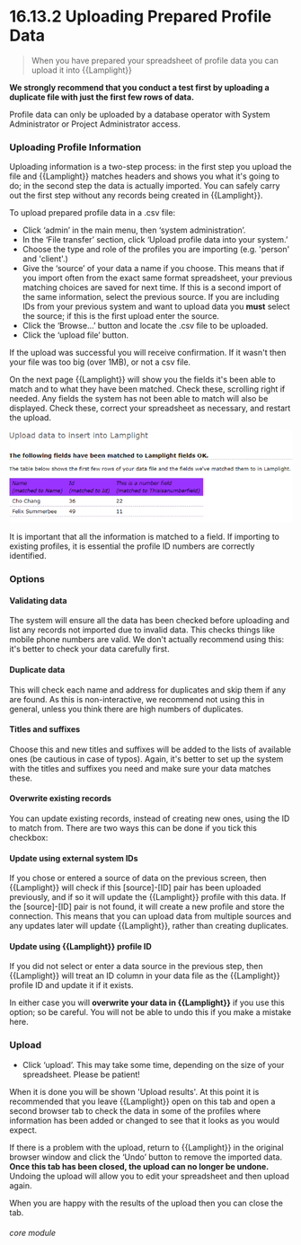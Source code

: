 # 16.13.2 <i class="fas fa-exchange-alt"></i> Uploading Prepared Profile Data

> When you have prepared your spreadsheet of profile data you can upload it into {{Lamplight}}



**We strongly recommend that you conduct a test first by uploading a duplicate file with just the first few rows of data.**  

Profile data can only be uploaded by a database operator with System Administrator or Project Administrator access.

### Uploading Profile Information

Uploading information is a two-step process: in the first step you upload the file and {{Lamplight}} matches headers and shows you what it's going to do; in the second step the data is actually imported.  You can safely carry out the first step without any records being created in {{Lamplight}}.

To upload prepared profile data in a .csv file:

- Click ‘admin’ in the main menu, then ‘system administration’.
- In the ‘File transfer’ section, click ‘Upload profile data into your system.’
- Choose the type and role of the profiles you are importing (e.g. 'person' and 'client'.)
- Give the ‘source’ of your data a name if you choose. This means that if you import often from the exact same format spreadsheet, your previous matching choices are saved for next time. If this is a second import of the same information, select the previous source.  If you are including IDs from your previous system and want to upload data you **must** select the source; if this is the first upload enter the source.
- Click the ‘Browse…’ button and locate the .csv file to be uploaded.
- Click the ‘upload file’ button. 

If the upload was successful you will receive confirmation. If it wasn't then your file was too big (over 1MB), or not a csv file. 

On the next page {{Lamplight}} will show you the fields it's been able to match and to what they have been matched. Check these, scrolling right if needed.  Any fields the system has not been able to match will also be displayed. Check these, correct your spreadsheet as necessary, and restart the upload.
 
![Matched Fields Upload Dialogue](16.13.2a.png)

It is important that all the information is matched to a field. If importing to existing profiles, it is essential the profile ID numbers are correctly identified.

### Options

#### Validating data 

The system will ensure all the data has been checked before uploading and list any records not imported due to invalid data.  This checks things like mobile phone numbers are valid.  We don't actually recommend using this: it's better to check your data carefully first.

#### Duplicate data

This will check each name and address for duplicates and skip them if any are found.  As this is non-interactive, we recommend not using this in general, unless you think there are high numbers of duplicates.

#### Titles and suffixes 

Choose this and new titles and suffixes will be added to the lists of available ones (be cautious in case of typos).  Again, it's better to set up the system with the titles and suffixes you need and make sure your data matches these.

#### Overwrite existing records

You can update existing records, instead of creating new ones, using the ID to match from.  There are two ways this can be done if you tick this checkbox:

#### Update using external system IDs

If you chose or entered a source of data on the previous screen, then {{Lamplight}} will check if this [source]-[ID] pair has been uploaded previously, and if so it will update the {{Lamplight}} profile with this data.  If the [source]-[ID] pair is not found, it will create a new profile and store the connection.  This means that you can upload data from multiple sources and any updates later will update {{Lamplight}}, rather than creating duplicates.

#### Update using {{Lamplight}} profile ID

If you did not select or enter a data source in the previous step, then {{Lamplight}} will treat an ID column in your data file as the {{Lamplight}} profile ID and update it if it exists.


In either case you will **overwrite your data in {{Lamplight}}** if you use this option; so be careful.  You will not be able to undo this if you make a mistake here.


### Upload

- Click ‘upload’. This may take some time, depending on the size of your spreadsheet. Please be patient!

When it is done you will be shown 'Upload results'.  At this point it is recommended that you leave {{Lamplight}} open on this tab and open a second browser tab to check the data in some of the profiles where information has been added or changed to see that it looks as you would expect. 

If there is a problem with the upload, return to {{Lamplight}} in the original browser window and click the ‘Undo’ button to remove the imported data. **Once this tab has been closed, the upload can no longer be undone.** Undoing the upload will allow you to edit your spreadsheet and then upload again.

When you are happy with the results of the upload then you can close the tab.


###### core module
